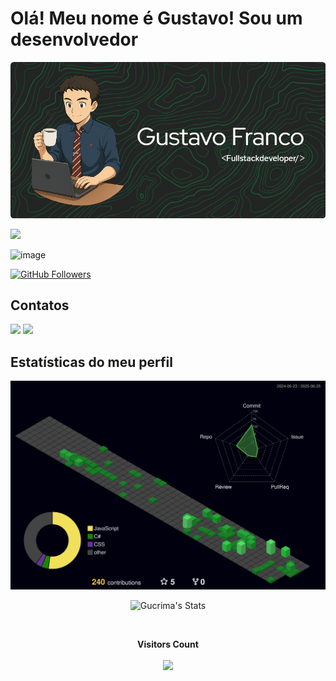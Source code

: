 # Olá! Meu nome é Gustavo! Sou um desenvolvedor

![Header](./github-header-image.png)

  <a href="https://skillicons.dev">
    <img src="https://skillicons.dev/icons?i=visualstudio,vscode,react,vite,html,js,css,cs,postgres,npm,nodejs,arduino,azure,discord,figma,github,gmail,linkedin,postman,net,docker,bootstrap" />
  </a>  
  
  ![image](https://github.com/user-attachments/assets/e0062e50-8695-4b79-bf4c-dc5bc4473286)

  <a href="https://github.com/Gucrima">
    <img src="https://img.shields.io/github/followers/Gucrima?label=Followers&logo=github&style=for-the-badge" alt="GitHub Followers" />
  </a>

## Contatos
<a href="mailto:gusssoares09@gmail.com"><img src="https://skillicons.dev/icons?i=gmail" /></a>
<a href="https://www.linkedin.com/in/gustavo-franco-83b4022a7/"><img src="https://skillicons.dev/icons?i=linkedin" /></a>

## Estatísticas do meu perfil
![Status](./profile-3d-contrib/profile-night-green.svg)
<p align="center">
  <img src="https://github-readme-stats.vercel.app/api?username=Gucrima&theme=gotham&show_icons=true&hide_border=false&count_private=true" alt="Gucrima's Stats" />
</p>

<div align="center">
<br><p align="centre"><b>Visitors Count</b></p>  
<p align="center"><img align="center" src="https://profile-counter.glitch.me/{gucrima}/count.svg" /></p> 
<br></div>

